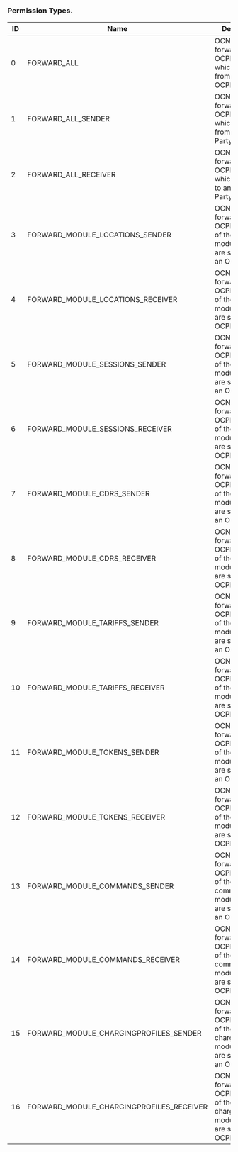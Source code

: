 ### Permission Types.

| ​ID​ | ​Name​ | ​Description​ |
| --- | --- | --- |
| 0 | FORWARD_ALL | OCN Node forwards all OCPI requests which are sent from and to an OCPI Party |
| 1 | FORWARD_ALL_SENDER | OCN Node forwards all OCPI requests which are sent from an OCPI Party |
| 2 | FORWARD_ALL_RECEIVER | OCN Node forwards all OCPI requests which are sent to an OCPI Party |
| 3 | FORWARD_MODULE_LOCATIONS_SENDER | OCN Node forwards all OCPI requests of the location module which are sent from an OCPI Party |
| 4 | FORWARD_MODULE_LOCATIONS_RECEIVER | OCN Node forwards all OCPI requests of the location module which are sent to an OCPI Party |
| 5 | FORWARD_MODULE_SESSIONS_SENDER | OCN Node forwards all OCPI requests of the sessions module which are sent from an OCPI Party |
| 6 | FORWARD_MODULE_SESSIONS_RECEIVER | OCN Node forwards all OCPI requests of the sessions module which are sent to an OCPI Party |
| 7 | FORWARD_MODULE_CDRS_SENDER | OCN Node forwards all OCPI requests of the cdrs module which are sent from an OCPI Party |
| 8 | FORWARD_MODULE_CDRS_RECEIVER | OCN Node forwards all OCPI requests of the cdrs module which are sent to an OCPI Party |
| 9 | FORWARD_MODULE_TARIFFS_SENDER | OCN Node forwards all OCPI requests of the tariffs module which are sent from an OCPI Party |
|10 | FORWARD_MODULE_TARIFFS_RECEIVER | OCN Node forwards all OCPI requests of the tariffs module which are sent to an OCPI Party |
|11 | FORWARD_MODULE_TOKENS_SENDER | OCN Node forwards all OCPI requests of the tokens module which are sent from an OCPI Party |
|12 | FORWARD_MODULE_TOKENS_RECEIVER | OCN Node forwards all OCPI requests of the tokens module which are sent to an OCPI Party |
|13 | FORWARD_MODULE_COMMANDS_SENDER | OCN Node forwards all OCPI requests of the commands module which are sent from an OCPI Party |
|14 | FORWARD_MODULE_COMMANDS_RECEIVER | OCN Node forwards all OCPI requests of the commands module which are sent to an OCPI Party |
|15 | FORWARD_MODULE_CHARGINGPROFILES_SENDER | OCN Node forwards all OCPI requests of the chargingprofiles module which are sent from an OCPI Party |
|16 | FORWARD_MODULE_CHARGINGPROFILES_RECEIVER | OCN Node forwards all OCPI requests of the chargingprofiles module which are sent to an OCPI Party |